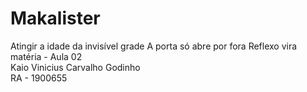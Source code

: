 # Makalister
Atingir a idade da invisível grade
A porta só abre por fora 
Reflexo vira matéria - Aula 02 <br/>
Kaio Vinicius Carvalho Godinho <br/>
RA - 1900655 <br/>
